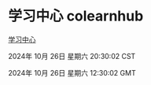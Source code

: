 # 学习中心 colearnhub
[学习中心](http://219.139.197.74:56308/colearnhub/)

2024年 10月 26日 星期六 20:30:02 CST

2024年 10月 26日 星期六 12:30:02 GMT
